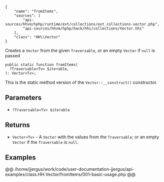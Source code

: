 ``` yamlmeta
{
    "name": "fromItems",
    "sources": [
        "api-sources/hhvm/hphp/runtime/ext/collections/ext_collections-vector.php",
        "api-sources/hhvm/hphp/hack/hhi/collections/Vector.hhi"
    ],
    "class": "HH\\Vector"
}
```




Creates a ` Vector ` from the given `` Traversable ``, or an empty ``` Vector ``` if
```` null ```` is passed




``` Hack
public static function fromItems(
  ?Traversable<Tv> $iterable,
): Vector<Tv>;
```




This is the static method version of the ` Vector::__construct() `
constructor.




## Parameters




+ ` ?Traversable<Tv> $iterable `




## Returns




* ` Vector<Tv> ` - A `` Vector `` with the values from the ``` Traversable ```; or an empty
  ```` Vector ```` if the ````` Traversable ````` is `````` null ``````.




## Examples










@@ /home/jjergus/work/code/user-documentation-jjergus/api-examples/class.HH.Vector/fromItems/001-basic-usage.php @@
<!-- HHAPIDOC -->
